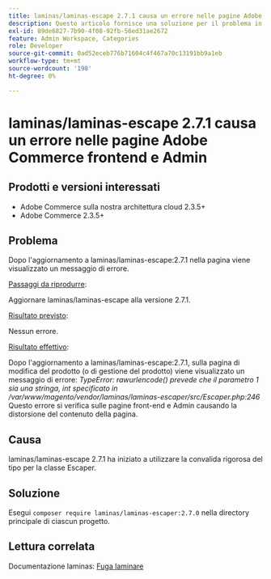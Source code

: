 ```yaml
---
title: laminas/laminas-escape 2.7.1 causa un errore nelle pagine Adobe Commerce frontend e Admin
description: Questo articolo fornisce una soluzione per il problema in cui il rilascio di laminas/laminas-escape:2.7.1 interrompe la funzionalità di Adobe Commerce nella gestione dei prodotti, nelle categorie e nelle pagine dei prodotti. Questo problema verrà risolto in Adobe Commerce 2.4.3.
exl-id: 89de6827-7b90-4f08-92fb-56ed31ae2672
feature: Admin Workspace, Categories
role: Developer
source-git-commit: 0ad52eceb776b71604c4f467a70c13191bb9a1eb
workflow-type: tm+mt
source-wordcount: '198'
ht-degree: 0%

---
```


# laminas/laminas-escape 2.7.1 causa un errore nelle pagine Adobe Commerce frontend e Admin


## Prodotti e versioni interessati

* Adobe Commerce sulla nostra architettura cloud 2.3.5+
* Adobe Commerce 2.3.5+

## Problema

Dopo l&#39;aggiornamento a laminas/laminas-escape:2.7.1 nella pagina viene visualizzato un messaggio di errore.

<u>Passaggi da riprodurre</u>:

Aggiornare laminas/laminas-escape alla versione 2.7.1.

<u>Risultato previsto</u>:

Nessun errore.

<u>Risultato effettivo</u>:

Dopo l&#39;aggiornamento a laminas/laminas-escape:2.7.1, sulla pagina di modifica del prodotto (o di gestione del prodotto) viene visualizzato un messaggio di errore: *TypeError: rawurlencode() prevede che il parametro 1 sia una stringa, int specificato in /var/www/magento/vendor/laminas/laminas-escaper/src/Escaper.php:246*
Questo errore si verifica sulle pagine front-end e Admin causando la distorsione del contenuto della pagina.

## Causa

laminas/laminas-escape 2.7.1 ha iniziato a utilizzare la convalida rigorosa del tipo per la classe Escaper.

## Soluzione

Esegui `composer require laminas/laminas-escaper:2.7.0` nella directory principale di ciascun progetto.

## Lettura correlata

Documentazione laminas: [Fuga laminare](https://docs.laminas.dev/laminas-escaper/)
